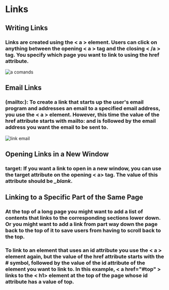 # Links
## Writing Links
### Links are created using the < a > element. Users can click on anything between the opening < a > tag and the closing < /a > tag. You specify which page you want to link to using the href attribute.
![a comands](https://user-images.githubusercontent.com/70091044/92458940-bb878800-f1ce-11ea-9cb7-bb17ab1e55b4.PNG)
## Email Links
### (mailto:): To create a link that starts up the user's email program and addresses an email to a specified email address, you use the < a > element. However, this time the value of the href attribute starts with mailto: and is followed by the email address you want the email to be sent to.
![link email](https://user-images.githubusercontent.com/70091044/92459815-d1e21380-f1cf-11ea-8308-8773c917ac83.PNG)
## Opening Links in a New Window
### target: If you want a link to open in a new window, you can use the target attribute on the opening < a> tag. The value of this attribute should be *_blank*.
## Linking to a Specific Part of the Same Page
### At the top of a long page you might want to add a list of contents that links to the corresponding sections lower down. Or you might want to add a link from part way down the page back to the top of it to save users from having to scroll back to the top.
### To link to an element that uses an id attribute you use the < a > element again, but the value of the href attribute starts with the # symbol, followed by the value of the id attribute of the element you want to link to. In this example, < a href="#top" > links to the < h1> element at the top of the page whose id attribute has a value of top.

